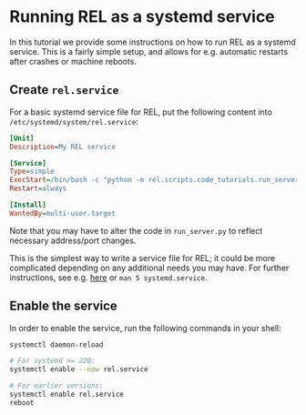 # Running REL as a systemd service

In this tutorial we provide some instructions on how to run REL as a systemd
service. This is a fairly simple setup, and allows for e.g. automatic restarts
after crashes or machine reboots.

## Create `rel.service`

For a basic systemd service file for REL, put the following content into
`/etc/systemd/system/rel.service`:

```ini
[Unit]
Description=My REL service

[Service]
Type=simple
ExecStart=/bin/bash -c "python -m rel.scripts.code_tutorials.run_server"
Restart=always

[Install]
WantedBy=multi-user.target
```

Note that you may have to alter the code in `run_server.py` to reflect
necessary address/port changes.

This is the simplest way to write a service file for REL; it could be more
complicated depending on any additional needs you may have. For further
instructions, see e.g. [here](https://wiki.debian.org/systemd/Services) or `man
5 systemd.service`.

## Enable the service

In order to enable the service, run the following commands in your shell:

```bash
systemctl daemon-reload

# For systemd >= 220:
systemctl enable --now rel.service

# For earlier versions:
systemctl enable rel.service
reboot
```
